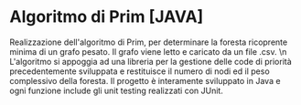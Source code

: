 # Algoritmo di Prim [JAVA]


Realizzazione dell'algoritmo di Prim, per determinare la foresta ricoprente minima di un grafo pesato.
Il grafo viene letto e caricato da un file .csv. \n
L'algoritmo si appoggia ad una libreria per la gestione delle code di priorità precedentemente sviluppata e restituisce il numero di nodi ed il peso complessivo della foresta.
Il progetto è interamente sviluppato in Java e ogni funzione include gli unit testing realizzati con JUnit.
